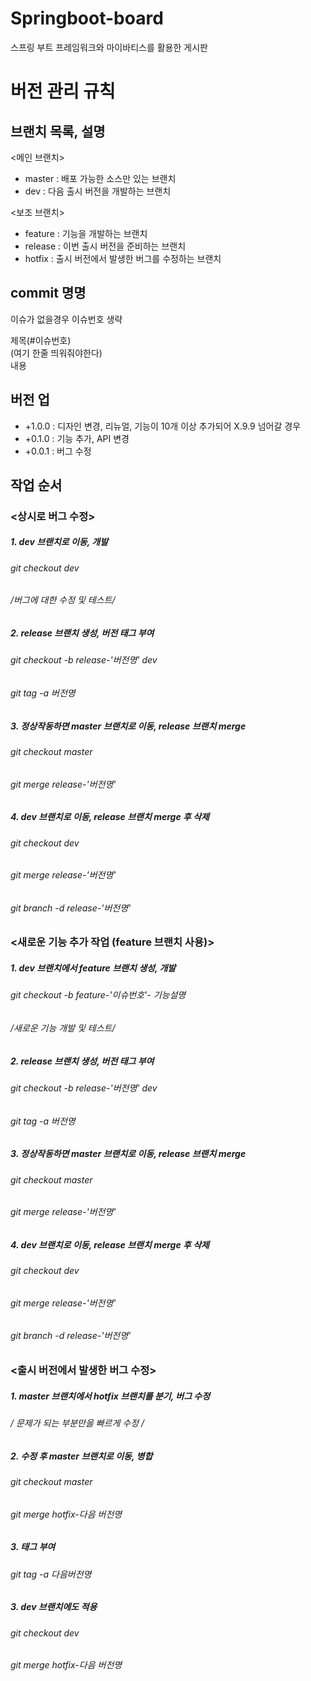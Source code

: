 # Springboot-board
스프링 부트 프레임워크와 마이바티스를 활용한 게시판

# 버전 관리 규칙

## 브랜치 목록, 설명
<메인 브랜치>
 - master : 배포 가능한 소스만 있는 브랜치
 - dev : 다음 출시 버전을 개발하는 브랜치

<보조 브랜치> </br>
 - feature : 기능을 개발하는 브랜치
 - release : 이번 출시 버전을 준비하는 브랜치
 - hotfix : 출시 버전에서 발생한 버그를 수정하는 브랜치

## commit 명명
이슈가 없을경우 이슈번호 생략

제목(#이슈번호)</br>
(여기 한줄 띄워줘야한다)</br>
내용 </br>

## 버전 업
+ +1.0.0 : 디자인 변경, 리뉴얼, 기능이 10개 이상 추가되어 X.9.9 넘어갈 경우
+ +0.1.0 : 기능 추가, API 변경 </br>
+ +0.0.1 : 버그 수정 </br>




## 작업 순서

### <상시로 버그 수정>

##### 1. dev 브랜치로 이동, 개발

###### git checkout dev

###### /버그에 대한 수정 및 테스트/

##### 2. release 브랜치 생성, 버전 태그 부여

###### git checkout -b release-'버전명' dev

###### git tag -a 버전명

##### 3. 정상작동하면 master 브랜치로 이동, release 브랜치 merge

###### git checkout master

###### git merge release-'버전명'

##### 4. dev 브랜치로 이동, release 브랜치 merge 후 삭제

###### git checkout dev

###### git merge release-'버전명'

###### git branch -d release-'버전명'

### <새로운 기능 추가 작업 (feature 브랜치 사용)>

##### 1. dev 브랜치에서 feature 브랜치 생성, 개발

###### git checkout -b feature-'이슈번호'- 기능설명

###### /새로운 기능 개발 및 테스트/

##### 2. release 브랜치 생성, 버전 태그 부여

###### git checkout -b release-'버전명' dev

###### git tag -a 버전명

##### 3. 정상작동하면 master 브랜치로 이동, release 브랜치 merge

###### git checkout master

###### git merge release-'버전명'

##### 4. dev 브랜치로 이동, release 브랜치 merge 후 삭제

###### git checkout dev

###### git merge release-'버전명'

###### git branch -d release-'버전명'


### <출시 버전에서 발생한 버그 수정>

##### 1. master 브랜치에서 hotfix 브랜치를 분기, 버그 수정

###### / 문제가 되는 부분만을 빠르게 수정 /

##### 2. 수정 후 master 브랜치로 이동, 병합

###### git checkout master

###### git merge hotfix-다음 버전명

##### 3. 태그 부여

###### git tag -a 다음버전명

##### 3. dev 브랜치에도 적용

###### git checkout dev

###### git merge hotfix-다음 버전명
